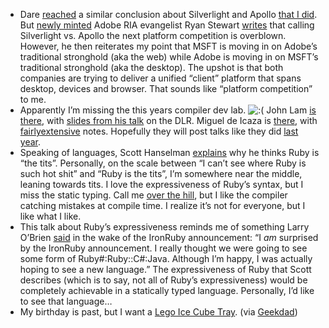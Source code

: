 -   Dare
    [reached](http://www.25hoursaday.com/weblog/PermaLink.aspx?guid=b78cfe57-3616-43a8-b551-7a4bf59016bd)
    a similar conclusion about Silverlight and Apollo [that I
    did](http://devhawk.net/2007/05/02/Hawkeye+On+Silverlight.aspx). But
    [newly minted](http://blog.digitalbackcountry.com/?p=816) Adobe RIA
    evangelist Ryan Stewart
    [writes](http://blog.digitalbackcountry.com/?p=823) that calling
    Silverlight vs. Apollo the next platform competition is overblown.
    However, he then reiterates my point that MSFT is moving in on
    Adobe’s traditional stronghold (aka the web) while Adobe is moving
    in on MSFT’s traditional stronghold (aka the desktop). The upshot is
    that both companies are trying to deliver a unified “client”
    platform that spans desktop, devices and browser. That sounds like
    “platform competition” to me.
-   Apparently I’m missing the this years compiler dev lab.
    ![:(](http://devhawk.net/wp-includes/images/smilies/icon_sad.gif)
    John Lam [is
    there](http://www.iunknown.com/2007/05/compiler_dev_la.html), with
    [slides from his
    talk](http://www.iunknown.com/files/dlr_experiences.pdf) on the DLR.
    Miguel de Icaza is
    [there](http://tirania.org/blog/archive/2007/May-17.html), with
    [fairly](http://tirania.org/blog/archive/2007/May-17.html)[extensive](http://tirania.org/blog/archive/2007/May-23.html)
    notes. Hopefully they will post talks like they did [last
    year](http://www.langnetsymposium.com/speakers.asp).
-   Speaking of languages, Scott Hanselman
    [explains](http://feeds.feedburner.com/~r/ScottHanselman/~3/118922284/ProgrammerIntentOrWhatYoureNotGettingAboutRubyAndWhyItsTheTits.aspx)
    why he thinks Ruby is “the tits”. Personally, on the scale between
    “I can’t see where Ruby is such hot shit” and “Ruby is the tits”,
    I’m somewhere near the middle, leaning towards tits. I love the
    expressiveness of Ruby’s syntax, but I miss the static typing. Call
    me [over the hill](http://devhawk.net/2007/05/21/Im+37.aspx), but I
    like the compiler catching mistakes at compile time. I realize it’s
    not for everyone, but I like what I like.
-   This talk about Ruby’s expressiveness reminds me of something Larry
    O’Brien
    [said](http://www.knowing.net/PermaLink,guid,a3baaf7a-1af3-460a-8486-6b459dab51ed.aspx)
    in the wake of the IronRuby announcement: “I *am* surprised by the
    IronRuby announcement. I really thought we were going to see some
    form of Ruby\#:Ruby::C\#:Java. Although I’m happy, I was actually
    hoping to see a new language.” The expressiveness of Ruby that Scott
    describes (which is to say, not all of Ruby’s expressiveness) would
    be completely achievable in a statically typed language. Personally,
    I’d like to see that language…
-   My birthday is past, but I want a [Lego Ice Cube
    Tray](http://shop.lego.com/Product/?p=EL502). (via
    [Geekdad](http://blog.wired.com/geekdad/2007/05/lego_my_martini.html))

